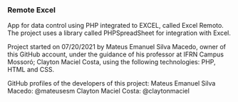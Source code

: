 ### Remote Excel

 App for data control using PHP integrated to EXCEL, called Excel Remoto. The project uses a library called PHPSpreadSheet for integration with Excel.

 Project started on 07/20/2021 by Mateus Emanuel Silva Macedo, owner of this GitHub account, under the guidance of his professor at IFRN Campus Mossoró; Clayton Maciel Costa, using the following technologies: PHP, HTML and CSS.

 GitHub profiles of the developers of this project:
 Mateus Emanuel Silva Macedo: @mateusesm
 Clayton Maciel Costa: @claytonmaciel
